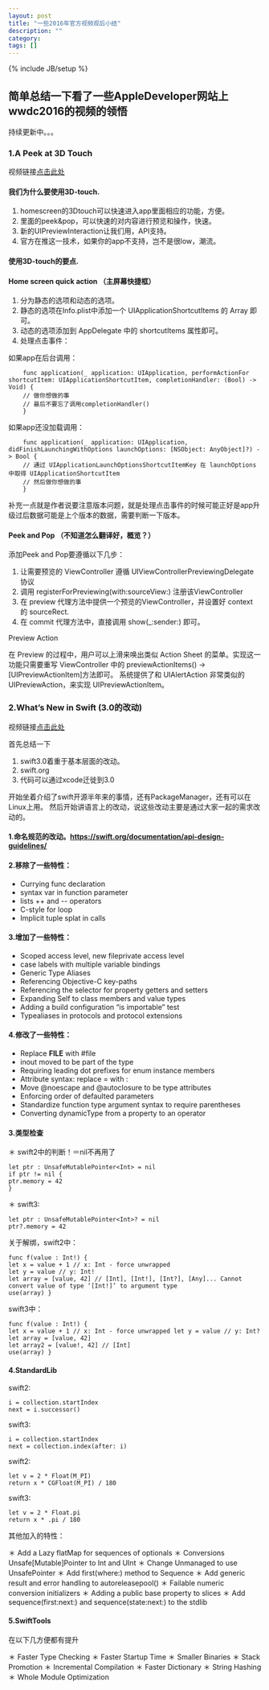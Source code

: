 ```yaml
---
layout: post
title: "一些2016年官方视频观后小结"
description: ""
category: 
tags: []
---
```

{% include JB/setup %}
## 简单总结一下看了一些AppleDeveloper网站上wwdc2016的视频的领悟

持续更新中。。。


### 1.A Peek at 3D Touch

视频链接[点击此处](https://developer.apple.com/videos/play/wwdc2016/228/)

#### 我们为什么要使用3D-touch.
1. homescreen的3Dtouch可以快速进入app里面相应的功能，方便。
2. 里面的peek&pop，可以快速的对内容进行预览和操作，快速。
3. 新的UIPreviewInteraction让我们用，API支持。
4. 官方在推这一技术，如果你的app不支持，岂不是很low，潮流。

#### 使用3D-touch的要点.

#### Home screen quick action （主屏幕快捷框）

1. 分为静态的选项和动态的选项。
1. 静态的选项在Info.plist中添加一个 UIApplicationShortcutItems 的 Array 即可。
1. 动态的选项添加到 AppDelegate 中的 shortcutItems 属性即可。
2. 处理点击事件：

如果app在后台调用：

        func application(_ application: UIApplication, performActionFor shortcutItem: UIApplicationShortcutItem, completionHandler: (Bool) -> Void) {
        // 做你想做的事
        // 最后不要忘了调用completionHandler()
        }

如果app还没加载调用：

        func application(_ application: UIApplication, didFinishLaunchingWithOptions launchOptions: [NSObject: AnyObject]?) -> Bool {
        // 通过 UIApplicationLaunchOptionsShortcutItemKey 在 launchOptions 中取得 UIApplicationShortcutItem
        // 然后做你想做的事
        }

补充一点就是作者说要注意版本问题，就是处理点击事件的时候可能正好是app升级过后数据可能是上个版本的数据，需要判断一下版本。

#### Peek and Pop （不知道怎么翻译好，概览？）
添加Peek and Pop要遵循以下几步：
1. 让需要预览的 ViewController 遵循 UIViewControllerPreviewingDelegate 协议
2. 调用 registerForPreviewing(with:sourceView:) 注册该ViewController
3. 在 preview 代理方法中提供一个预览的ViewController，并设置好 context 的 sourceRect.
4. 在 commit 代理方法中，直接调用 show(_:sender:) 即可。

Preview Action

在 Preview 的过程中，用户可以上滑来唤出类似 Action Sheet 的菜单。实现这一功能只需要重写 ViewController 中的 previewActionItems() -> [UIPreviewActionItem]方法即可。 系统提供了和 UIAlertAction 非常类似的 UIPreviewAction，来实现 UIPreviewActionItem。

### 2.What’s New in Swift (3.0的改动)

视频链接[点击此处](https://developer.apple.com/videos/play/wwdc2016/402/)

首先总结一下
1. swift3.0着重于基本层面的改动。
2. swift.org
3. 代码可以通过xcode迁徙到3.0

开始坐着介绍了swift开源半年来的事情，还有PackageManager，还有可以在Linux上用。
然后开始讲语言上的改动，说这些改动主要是通过大家一起的需求改动的。
#### 1.命名规范的改动。https://swift.org/documentation/api-design-guidelines/
#### 2.移除了一些特性：
* Currying func declaration 
* syntax var in function parameter 
* lists ++ and -- operators
* C-style for loop
* Implicit tuple splat in calls
#### 3.增加了一些特性：
* Scoped access level, new fileprivate access level 
* case labels with multiple variable bindings
* Generic Type Aliases
* Referencing Objective-C key-paths
* Referencing the selector for property getters and setters 
* Expanding Self to class members and value types 
* Adding a build configuration “is importable” test 
* Typealiases in protocols and protocol extensions
#### 4.修改了一些特性：
* Replace __FILE__ with #file
* inout moved to be part of the type
* Requiring leading dot prefixes for enum instance members 
* Attribute syntax: replace = with :
* Move @noescape and @autoclosure to be type attributes 
* Enforcing order of defaulted parameters
* Standardize function type argument syntax to require parentheses 
* Converting dynamicType from a property to an operator

#### 3.类型检查
＊ swift2中的判断！＝nil不再用了

    let ptr : UnsafeMutablePointer<Int> = nil
    if ptr != nil {
    ptr.memory = 42
    }

＊ swift3:

    let ptr : UnsafeMutablePointer<Int>? = nil 
    ptr?.memory = 42

关于解绑，swift2中：

    func f(value : Int!) {
    let x = value + 1 // x: Int - force unwrapped
    let y = value // y: Int!
    let array = [value, 42] // [Int], [Int!], [Int?], [Any]... Cannot convert value of type ‘[Int!]’ to argument type 
    use(array) }

swift3中：

    func f(value : Int!) {
    let x = value + 1 // x: Int - force unwrapped let y = value // y: Int?
    let array = [value, 42]
    let array2 = [value!, 42] // [Int]
    use(array) }

#### 4.StandardLib
swift2:

    i = collection.startIndex
    next = i.successor()

swift3:

    i = collection.startIndex
    next = collection.index(after: i)

swift2:

    let v = 2 * Float(M_PI)
    return x * CGFloat(M_PI) / 180

swift3:

    let v = 2 * Float.pi
    return x * .pi / 180

其他加入的特性：

＊ Add a Lazy flatMap for sequences of optionals
＊ Conversions Unsafe[Mutable]Pointer to Int and UInt
＊ Change Unmanaged to use UnsafePointer
＊ Add first(where:) method to Sequence
＊ Add generic result and error handling to autoreleasepool()
＊ Failable numeric conversion initializers
＊ Adding a public base property to slices
＊ Add sequence(first:next:) and sequence(state:next:) to the stdlib

#### 5.SwiftTools

在以下几方便都有提升

＊ Faster Type Checking
＊ Faster Startup Time
＊ Smaller Binaries
＊ Stack Promotion
＊ Incremental Compilation
＊ Faster Dictionary
＊ String Hashing
＊ Whole Module Optimization



